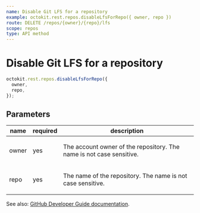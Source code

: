 ```yaml
---
name: Disable Git LFS for a repository
example: octokit.rest.repos.disableLfsForRepo({ owner, repo })
route: DELETE /repos/{owner}/{repo}/lfs
scope: repos
type: API method
---
```


# Disable Git LFS for a repository

```js
octokit.rest.repos.disableLfsForRepo({
  owner,
  repo,
});
```

## Parameters

<table>
  <thead>
    <tr>
      <th>name</th>
      <th>required</th>
      <th>description</th>
    </tr>
  </thead>
  <tbody>
    <tr><td>owner</td><td>yes</td><td>

The account owner of the repository. The name is not case sensitive.

</td></tr>
<tr><td>repo</td><td>yes</td><td>

The name of the repository. The name is not case sensitive.

</td></tr>
  </tbody>
</table>

See also: [GitHub Developer Guide documentation](https://docs.github.com/rest/reference/repos#disable-git-lfs-for-a-repository).
